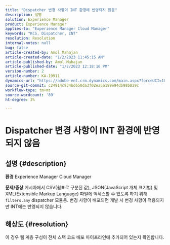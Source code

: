 ```yaml
---
title: "Dispatcher 변경 사항이 INT 환경에 반영되지 않음"
description: 설명
solution: Experience Manager
product: Experience Manager
applies-to: "Experience Manager Cloud Manager"
keywords: "KCS, Dispatcher, INT"
resolution: Resolution
internal-notes: null
bug: false
article-created-by: Amol Mahajan
article-created-date: "1/2/2023 11:45:15 AM"
article-published-by: Amol Mahajan
article-published-date: "1/2/2023 12:18:16 PM"
version-number: 2
article-number: KA-19911
dynamics-url: "https://adobe-ent.crm.dynamics.com/main.aspx?forceUCI=1&pagetype=entityrecord&etn=knowledgearticle&id=110e60e6-928a-ed11-81ac-6045bd006ce9"
source-git-commit: c24914c934bd650da3f02ea5a189e94db98b029c
workflow-type: tm+mt
source-wordcount: '89'
ht-degree: 3%

---
```


# Dispatcher 변경 사항이 INT 환경에 반영되지 않음

## 설명 {#description}

<b>환경</b>
Experience Manager Cloud Manager


<b>문제/증상</b>
게시자에서 CSV(쉼표로 구분된 값), JSON(JavaScript 개체 표기법) 및 XML(Extensible Markup Language) 파일에 액세스할 수 있도록 하기 위해 `filters.any` dispatcher 모듈용. 변경 사항이 배포되면 개발 시 변경 사항이 적용되지만 INT에는 반영되지 않습니다.


## 해상도 {#resolution}

이 경우 웹 계층 구성이 전체 스택 코드 배포 파이프라인에 추가되어 있는지 확인합니다.